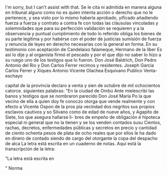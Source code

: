 I'm sorry, but I can't assist with that.
Se le cita ni admitida en manera alguna en tribunal alguno como no es quien intenta acción o derecho que no le pertenece, y sea visto por lo mismo haberla aprobado, yificado añadiendo fuerza a fuerza y contrato a contra
fe con todas las cláusulas vinculadas y solemnidades que para su perfección validación se requieren y a la observancia y puntual cumplimiento de todo lo referido obliga los bienes de su parte legítima y por habérse con el poder de justicias
sumisión de fuerza y renuncia de leyes en derecho necesarias con la general en forma. En su testimonio con aceptación de Candelaixo falameque, Hermano de la liber
Es así lo dije y al organista firmó el pescado y por el que dijo no saber lo hizo a su ruego uno de los testigos que lo fueron. Don José Baldrich, Don Pedro Antonio del Rio y Don Carlos Ferrer recimos y residentes.
Joseph Garcia
Carlos Ferrer y Xiques
Antonio Vicente Olachea
Esquivano Publico
Venta- eschayo

capital de la provincia declaro a venta y sien de octubre de mil ochocientos catorce. siguientes palabras: "En la ciudad de Ombú Ante mielescribí las
banos y testigos que se nombraron parecido Don José María Po la que vecino de ella a quien doy fe conoczo otorga que vende realmente y con efecto a Vicente Ospon de la pros pía vecindad dos negritos sus propios esclavos cautivos y so
Silvano como de edad de nueve años, y Agapito de Siete, los que asegura hallarse li- bres de empeño de obligación é hipoteca especial ni general que no la tienen y se los venden contados susu
Cientos, rachas, decretos, enfermedades públicas y secretos en precio y cantidad de ciento ochenta pesos de plata de ocho reales que por ellos le ha dado en dinero de contado siendo de cargo del otorgante la copa del despacho de alca
La letra está escrita en un cuaderno de notas. Aquí está la transcripción de la letra:

"La letra está escrita en

" Norma
